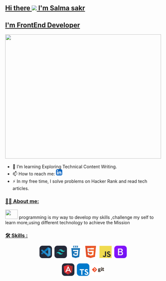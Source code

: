 
<h2>
    <a  href="#----Hi-there------"> 
    Hi there  
        <img src="https://camo.githubusercontent.com/e8e7b06ecf583bc040eb60e44eb5b8e0ecc5421320a92929ce21522dbc34c891/68747470733a2f2f6d656469612e67697068792e636f6d2f6d656469612f6876524a434c467a6361737252346961377a2f67697068792e676966" width="30px" data-animated-image="" data-canonical-  src="https://media.giphy.com/media/hvRJCLFzcasrR4ia7z/giphy.gif" style="max-width: 100%;"> I'm  Salma sakr
   
 </a>
</h2>

<h2>
    <a  href="#----Hi-there------">
   I'm  FrontEnd Developer

 </a>
</h2>
<img src="https://cdna.artstation.com/p/assets/images/images/042/631/286/original/bryan-rodriguez-belchibia-1-rightspeed.gif?1635037562" width="500px" height="400px">

- 🌱 I’m learning Exploring Technical Content Writing.
- 📫 How to reach me: [<img src='https://github.com/tandpfun/skill-icons/blob/main/icons/LinkedIn.svg' alt='linkedin' height='20'>](https://www.linkedin.com/in/salma-sakr-425100225//)     
- ⚡ In my free time, I solve problems on Hacker Rank and read tech articles.
<h3 id="user-content-hammer_and_wrench-languages-and-tools-" dir="auto"> <a class="heading-link " href="#hammer_and_wrench-About-me-" >👨‍💻 About me: </a></h3>
<span> <img src='https://media1.giphy.com/media/lP8xu5t2DLGG045H8F/giphy.gif' height='30px' width='40px'> 
programming is my way to develop my skills ,challenge my self to learn more,using different technology to achieve the Mission </span>

<h3 id="user-content-hammer_and_wrench-languages-and-tools-" dir="auto"> <a class="heading-link " href="#hammer_and_wrench-languages-and-tools-" >🛠️ Skills :</a></h3> 

<div align="center" dir="auto">
  <a target="_blank" rel="noopener noreferrer" href="https://github.com/tandpfun/skill-icons/blob/main/icons/CS.svg"><img src="https://github.com/tandpfun/skill-icons/blob/main/icons/VSCode-Dark.svg" title="VSCode" alt="C#" width="40" height="40" style="max-width: 100%;"></a>&nbsp;
  <a target="_blank" rel="noopener noreferrer" href="https://github.com/tandpfun/skill-icons/blob/main/icons/CPP.svg"><img src="https://github.com/tandpfun/skill-icons/blob/main/icons/TailwindCSS-Dark.svg" title="TailwindCSS" alt="C++ " width="40" height="40" style="max-width: 100%;"></a>&nbsp;
  <a target="_blank" rel="noopener noreferrer" href="https://github.com/devicons/devicon/blob/master/icons/css3/css3-plain-wordmark.svg"><img src="https://github.com/devicons/devicon/raw/master/icons/css3/css3-plain-wordmark.svg" title="CSS3" alt="CSS" width="40" height="40" style="max-width: 100%;"></a>&nbsp;
  <a target="_blank" rel="noopener noreferrer" href="https://github.com/devicons/devicon/blob/master/icons/html5/html5-original.svg"><img src="https://github.com/devicons/devicon/raw/master/icons/html5/html5-original.svg" title="HTML5" alt="HTML" width="40" height="40" style="max-width: 100%;"></a>&nbsp; 
  <a target="_blank" rel="noopener noreferrer" href="https://github.com/devicons/devicon/blob/master/icons/javascript/javascript-original.svg"><img src="https://github.com/devicons/devicon/raw/master/icons/javascript/javascript-original.svg" title="JavaScript" alt="JavaScript" width="40" height="40" style="max-width: 100%;"></a>&nbsp;
 <a target="_blank" rel="noopener noreferrer" href="https://github.com/tandpfun/skill-icons/blob/main/icons/Bootstrap.svg"><img src="https://github.com/tandpfun/skill-icons/blob/main/icons/Bootstrap.svg" title="Bootstrap" alt="Bootstrap" width="40" height="40" style="max-width: 100%;"></a>&nbsp;

 <a target="_blank" rel="noopener noreferrer" href="https://github.com/tandpfun/skill-icons/blob/main/icons/Angular-Dark.svg"><img src="https://github.com/tandpfun/skill-icons/blob/main/icons/Angular-Dark.svg" title="Angular" alt="Angular" width="40" height="40" style="max-width: 100%;"></a>&nbsp;
 <a target="_blank" rel="noopener noreferrer" href="https://github.com/tandpfun/skill-icons/blob/main/icons/TypeScript.svg"><img src="https://github.com/tandpfun/skill-icons/blob/main/icons/TypeScript.svg" title="Angular" alt="Angular" width="40" height="40" style="max-width: 100%;"></a>&nbsp;
   <a target="_blank" rel="noopener noreferrer" href="https://github.com/devicons/devicon/blob/master/icons/git/git-original-wordmark.svg"><img src="https://github.com/devicons/devicon/raw/master/icons/git/git-original-wordmark.svg" title="Git" width="40" height="40" style="max-width: 100%;"></a>&nbsp;  
   

</div>



